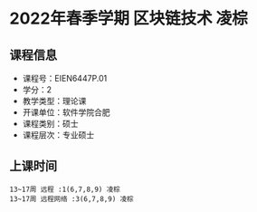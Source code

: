# 2022年春季学期 区块链技术 凌棕






## 课程信息

- 课程号：EIEN6447P.01
- 学分：2
- 教学类型：理论课
- 开课单位：软件学院合肥
- 课程类别：硕士
- 课程层次：专业硕士

## 上课时间

```
13~17周 远程 :1(6,7,8,9) 凌棕
13~17周 远程网络 :3(6,7,8,9) 凌棕
```

